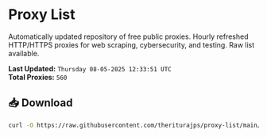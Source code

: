 # Proxy List

Automatically updated repository of free public proxies. Hourly refreshed HTTP/HTTPS proxies for web scraping, cybersecurity, and testing. Raw list available.

**Last Updated:** `Thursday 08-05-2025 12:33:51 UTC`  
**Total Proxies:** `560`

## 📥 Download
```bash
curl -O https://raw.githubusercontent.com/theriturajps/proxy-list/main/proxies.txt
